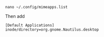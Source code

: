 
`nano ~/.config/mimeapps.list`

Then add

```
[Default Applications]
inode/directory=org.gnome.Nautilus.desktop

```

